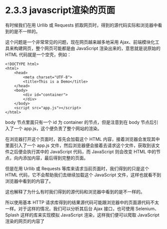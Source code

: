 # 2.3.3 javascript渲染的页面

有时候我们在用 Urllib 或 Requests 抓取网页时，得到的源代码实际和浏览器中看到的是不一样的。

这个问题是一个非常常见的问题，现在网页越来越多地采用 Ajax、前端模块化工具来构建网页，整个网页可能都是由 JavaScript 渲染出来的，意思就是说原始的 HTML 代码就是一个空壳，例如：

```text
<!DOCTYPE html>
<html>
    <head>
        <meta charset="UTF-8">
        <title>This is a Demo</title>
    </head>
    <body>
        <div id="container">
        </div>
    </body>
    <script src="app.js"></script>
</html>
```

body 节点里面只有一个 id 为 container 的节点，但是注意到在 body 节点后引入了一个 app.js，这个便负责了整个网站的渲染。

在浏览器打开这个页面时，首先会加载这个 HTML 内容，接着浏览器会发现其中里面引入了一个 app.js 文件，然后浏览器便会接着去请求这个文件，获取到该文件之后便会执行其中的 JavaScript 代码，而 JavaScript 则会改变 HTML 中的节点，向内添加内容，最后得到完整的页面。

但是在用 Urllib 或 Requests 等库来请求当前页面时，我们得到的只是这个 HTML 代码，它不会帮助我们去继续加载这个 JavaScript 文件，这样也就看不到浏览器中看到的内容了。

这也解释了为什么有时我们得到的源代码和浏览器中看到的是不一样的。

所以使用基本 HTTP 请求库得到的结果源代码可能跟浏览器中的页面源代码不太一样。对于这样的情况，我们可以分析其后台 Ajax 接口，也可使用 Selenium、Splash 这样的库来实现模拟 JavaScript 渲染，这样我们便可以爬取 JavaScript 渲染的网页的内容了

